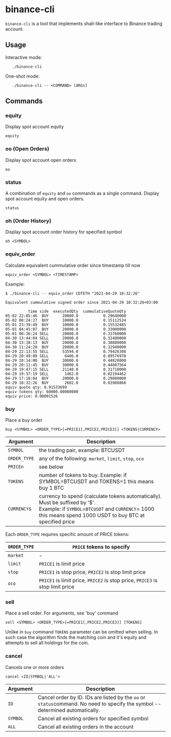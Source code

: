 # binance-cli

`binance-cli` is a tool that implements shall-like interface to Binance trading account. 

## Usage

Interactive mode:

```
   ./binance-cli
```

One-shot mode:

```
   ./binance-cli -- <COMMAND> [ARGs]
```

## Commands

### equity

Display spot account equity

```
equity
```

### oo (Open Orders)

Display spot account open orders

```
oo
```

### status

A combination of `equity` and `oo` commands as a single command. Display spot account equity and open orders.

```
status
```

### oh (Order History)

Display spot account order history for specified symbol

```
oh <SYMBOL>
```

### equiv_order

Calculate equivalent cummulative order since timestamp till now

```
equiv_order <SYMBOL> <TIMESTAMP>
```

Example:

```
$ ./binance-cli -- equiv_order CDTETH "2021-04-29 10:32:26"

Equivalent cummulative signed order since 2021-04-29 10:32:26+03:00

          time side  executedQty  cummulativeQuoteQty
05-02 22:05:46  BUY      20000.0           0.29640000
05-02 08:24:27  BUY      10000.0           0.15112524
05-01 23:39:49  BUY      10000.0           0.15532485
05-01 04:45:07  BUY      20000.0           0.33000000
05-01 00:36:24 SELL      20000.0           0.33760000
04-30 13:44:04 SELL      20000.0           0.32400000
04-30 13:38:13  BUY      20000.0           0.30880000
04-30 11:24:20  BUY      20000.0           0.32940000
04-29 22:13:55 SELL      53594.0           0.79426308
04-29 20:49:09 SELL       6406.0           0.09576970
04-29 20:14:00  BUY      30000.0           0.44820000
04-29 20:11:45  BUY      30000.0           0.44807564
04-29 19:47:15 SELL      21140.0           0.31710000
04-29 19:37:19 SELL       1462.0           0.02194462
04-29 17:18:04  BUY      20000.0           0.29880000
04-29 10:32:26  BUY       2602.0           0.03988866
equiv quote qty: 0.91533699
equiv tokens qty: 60000.00000000
equiv price: 0.00001526
```

### buy

Place a buy order

```
buy <SYMBOL> <ORDER_TYPE>[=PRICE1[,PRICE2,PRICE3]] <TOKENS|CURRENCY>
```

| Argument        | Description |
| --------------- | ----------- |
| `SYMBOL`        | the trading pair, example: BTCUSDT
| `ORDER_TYPE`    | any of the following: `market`, `limit`, `stop`, `oco`
| `PRICEn`        | see below
| `TOKENS`        | number of tokens to buy. Example: if SYMBOL=BTCUSDT and TOKENS=1 this means buy 1 BTC
| `CURRENCY$`     | currency to spend (calculate tokens automatically). Must be suffixed by '$'. <br> Example: if `SYMBOL`=`BTCUSDT` and `CURRENCY`= 1000 this means spend 1000 USDT to buy BTC at specified price |

Each `ORDER_TYPE` requires specific amount of PRICE tokens:

| `ORDER_TYPE` | `PRICE` tokens to specify |
| -------------|---------------------------|
| `market`     | -
| `limit`      | `PRICE1` is limit price
| `stop`       | `PRICE1` is stop price,  `PRICE2` is stop limit price
| `oco`        | `PRICE1` is limit price, `PRICE2` is stop price, `PRICE3` is stop limit price

### sell

Place a sell order. For arguments, see 'buy' command

```
sell <SYMBOL> <ORDER_TYPE>[=PRICE1[,PRICE2,PRICE3]] [TOKENS]
```

   Unlike in `buy` command `TOKENS` parameter can be omitted when selling. 
   In such case the algorithm finds the matching coin and it's equity and attempts to sell all holdings for the coin.

### cancel

Cancels one or more orders

```
cancel <ID|SYMBOL|'ALL'>
```

| Argument        | Description |
| --------------- | ----------- |
| `ID`            | Cancel order by ID.  IDs are listed by the `oo` or `status`command. No need to specify the symbol -- determined automatically.
| `SYMBOL`        | Cancel all existing orders for specified symbol
| `ALL`           | Cancel all existing orders in the account
